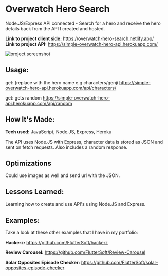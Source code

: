 # Overwatch Hero Search
Node.JS/Express API connected - Search for a hero and receive the hero details back from the API I created and hosted. 

**Link to project client side:** https://overwatch-hero-search.netlify.app/  
**Link to project API:** https://simple-overwatch-hero-api.herokuapp.com/

![project screenshot](https://i.imgur.com/HbWCiuG.png)

## Usage:
get: (replace <hero name> with the hero name e.g  characters/genji
https://simple-overwatch-hero-api.herokuapp.com/api/characters/<hero name> 

get: gets random 
https://simple-overwatch-hero-api.herokuapp.com/api/random

## How It's Made:

**Tech used:** JavaScript, Node.JS, Express, Heroku

The API uses Node.JS with Express, character data is stored as JSON and sent on fetch requests. Also includes a random response. 

## Optimizations

Could use images as well and send url with the JSON. 

## Lessons Learned:

Learning how to create and use API's using Node.JS and Express. 

## Examples:
Take a look at these other examples that I have in my portfolio:

**Hackerz:** https://github.com/FlutterSoft/hackerz

**Review Carousel:** https://github.com/FlutterSoft/Review-Carousel

**Solar Opposites Episode Checker:** https://github.com/FlutterSoft/solar-opposites-episode-checker



